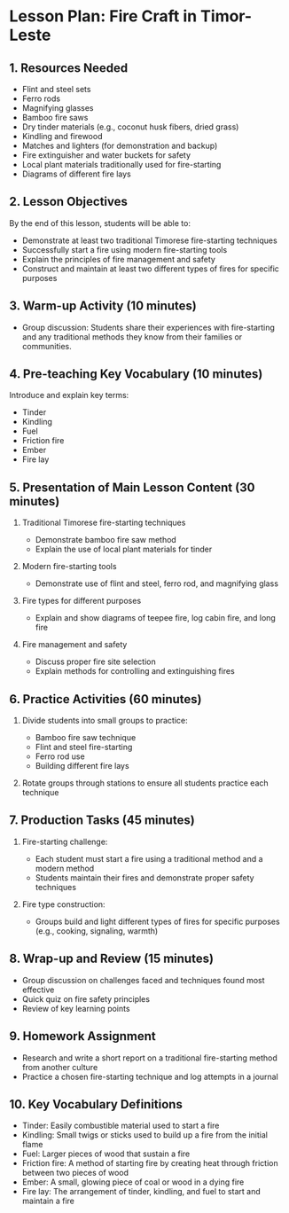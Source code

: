 # Lesson Plan: Fire Craft in Timor-Leste

## 1. Resources Needed

- Flint and steel sets
- Ferro rods
- Magnifying glasses
- Bamboo fire saws
- Dry tinder materials (e.g., coconut husk fibers, dried grass)
- Kindling and firewood
- Matches and lighters (for demonstration and backup)
- Fire extinguisher and water buckets for safety
- Local plant materials traditionally used for fire-starting
- Diagrams of different fire lays

## 2. Lesson Objectives

By the end of this lesson, students will be able to:
- Demonstrate at least two traditional Timorese fire-starting techniques
- Successfully start a fire using modern fire-starting tools
- Explain the principles of fire management and safety
- Construct and maintain at least two different types of fires for specific purposes

## 3. Warm-up Activity (10 minutes)

- Group discussion: Students share their experiences with fire-starting and any traditional methods they know from their families or communities.

## 4. Pre-teaching Key Vocabulary (10 minutes)

Introduce and explain key terms:
- Tinder
- Kindling
- Fuel
- Friction fire
- Ember
- Fire lay

## 5. Presentation of Main Lesson Content (30 minutes)

1. Traditional Timorese fire-starting techniques
   - Demonstrate bamboo fire saw method
   - Explain the use of local plant materials for tinder

2. Modern fire-starting tools
   - Demonstrate use of flint and steel, ferro rod, and magnifying glass

3. Fire types for different purposes
   - Explain and show diagrams of teepee fire, log cabin fire, and long fire

4. Fire management and safety
   - Discuss proper fire site selection
   - Explain methods for controlling and extinguishing fires

## 6. Practice Activities (60 minutes)

1. Divide students into small groups to practice:
   - Bamboo fire saw technique
   - Flint and steel fire-starting
   - Ferro rod use
   - Building different fire lays

2. Rotate groups through stations to ensure all students practice each technique

## 7. Production Tasks (45 minutes)

1. Fire-starting challenge:
   - Each student must start a fire using a traditional method and a modern method
   - Students maintain their fires and demonstrate proper safety techniques

2. Fire type construction:
   - Groups build and light different types of fires for specific purposes (e.g., cooking, signaling, warmth)

## 8. Wrap-up and Review (15 minutes)

- Group discussion on challenges faced and techniques found most effective
- Quick quiz on fire safety principles
- Review of key learning points

## 9. Homework Assignment

- Research and write a short report on a traditional fire-starting method from another culture
- Practice a chosen fire-starting technique and log attempts in a journal

## 10. Key Vocabulary Definitions

- Tinder: Easily combustible material used to start a fire
- Kindling: Small twigs or sticks used to build up a fire from the initial flame
- Fuel: Larger pieces of wood that sustain a fire
- Friction fire: A method of starting fire by creating heat through friction between two pieces of wood
- Ember: A small, glowing piece of coal or wood in a dying fire
- Fire lay: The arrangement of tinder, kindling, and fuel to start and maintain a fire